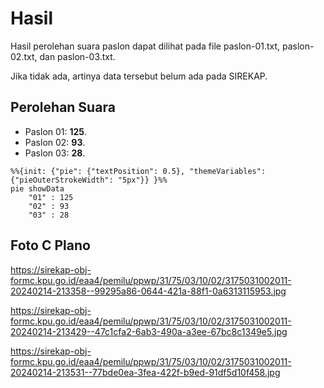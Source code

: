 # Hasil

Hasil perolehan suara paslon dapat dilihat pada file paslon-01.txt, paslon-02.txt, dan paslon-03.txt.

Jika tidak ada, artinya data tersebut belum ada pada SIREKAP.

## Perolehan Suara

 * Paslon 01: **125**.
 * Paslon 02: **93**.
 * Paslon 03: **28**.

```mermaid
%%{init: {"pie": {"textPosition": 0.5}, "themeVariables": {"pieOuterStrokeWidth": "5px"}} }%%
pie showData
    "01" : 125
    "02" : 93
    "03" : 28
```
## Foto C Plano

https://sirekap-obj-formc.kpu.go.id/eaa4/pemilu/ppwp/31/75/03/10/02/3175031002011-20240214-213358--99295a86-0644-421a-88f1-0a6313115953.jpg

https://sirekap-obj-formc.kpu.go.id/eaa4/pemilu/ppwp/31/75/03/10/02/3175031002011-20240214-213429--47c1cfa2-6ab3-490a-a3ee-67bc8c1349e5.jpg

https://sirekap-obj-formc.kpu.go.id/eaa4/pemilu/ppwp/31/75/03/10/02/3175031002011-20240214-213531--77bde0ea-3fea-422f-b9ed-91df5d10f458.jpg
